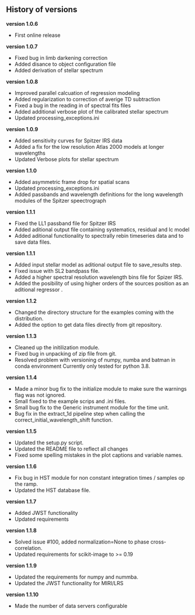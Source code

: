 ## History of versions

**version 1.0.6**
- First online release

**version 1.0.7**
- Fixed bug in limb darkening correction
- Added disance to object configuration file
- Added derivation of stellar spectrum

**version 1.0.8**
- Improved parallel calcuation of regression modeling
- Added regularization to correction of averige TD subtraction
- Fixed a bug in the reading in of spectral fits files
- Added additional verbose plot of the calibrated stellar spectrum
- Updated processing_exceptions.ini

**version 1.0.9**
- Added sensitivity curves for Spitzer IRS data
- Added a fix for the low resolution Atlas 2000 models at longer wavelengths
- Updated Verbose plots for stellar spectrum

**version 1.1.0**
- Added asymmetric frame drop for spatial scans
- Updated processing_exceptions.ini
- Added passbands and wavelength definitions for the long wavelength modules
  of the Spitzer speectrograph

**version 1.1.1**
- Fixed the LL1 passband file for Spitzer IRS
- Added aditional output file containing systematics, residual and lc model
- Added aditional functionality to spectrally rebin timeseries data and to save data files.

**version 1.1.1**
- Added input stellar model as aditional output file to save_results step.
- Fixed issue with SL2 bandpass file.
- Added a higher spectral resolution wavelength bins file for Spizer IRS.
- Added the posibility of using higher orders of the  sources position as
  an aditional regressor .

**version 1.1.2**
- Changed the directory structure for the examples coming with the distribution.
- Added the option to get data files directly from git repository.

**version 1.1.3**
- Cleaned up the initilization module.
- Fixed bug in unpacking of zip file from git.
- Resolved problem with versioning of numpy, numba and batman in conda environment
  Currently only tested for python 3.8.

**version 1.1.4**
- Made a minor bug fix to the initialize module to make sure the warnings flag was
  not ignored.
- Small fixed to the example scrips and .ini files.
- Small bug fix to the Generic instrument module for the time unit.
- Bug fix in the extract_1d pipeline step when calling the
  correct_initial_wavelength_shift function.

**version 1.1.5**
 - Updated the setup.py script.
 - Updated the README file to reflect all changes
 - Fixed some spelling mistakes in the plot captions and variable names.

**version 1.1.6**
 - Fix bug in HST module for non constant integration times / samples op the ramp.
 - Updated the HST database file.

**version 1.1.7**
 - Added JWST functionality
 - Updated requirements

**version 1.1.8**
 - Solved issue #100, added normalization=None to phase cross-correlation.
 - Updated requirements for scikit-image to >= 0.19

**version 1.1.9**
 - Updated the requirements for numpy and nummba.
 - Updated the JWST functionality for MIRI/LRS

**version 1.1.10**
 - Made the number of data servers configurable

